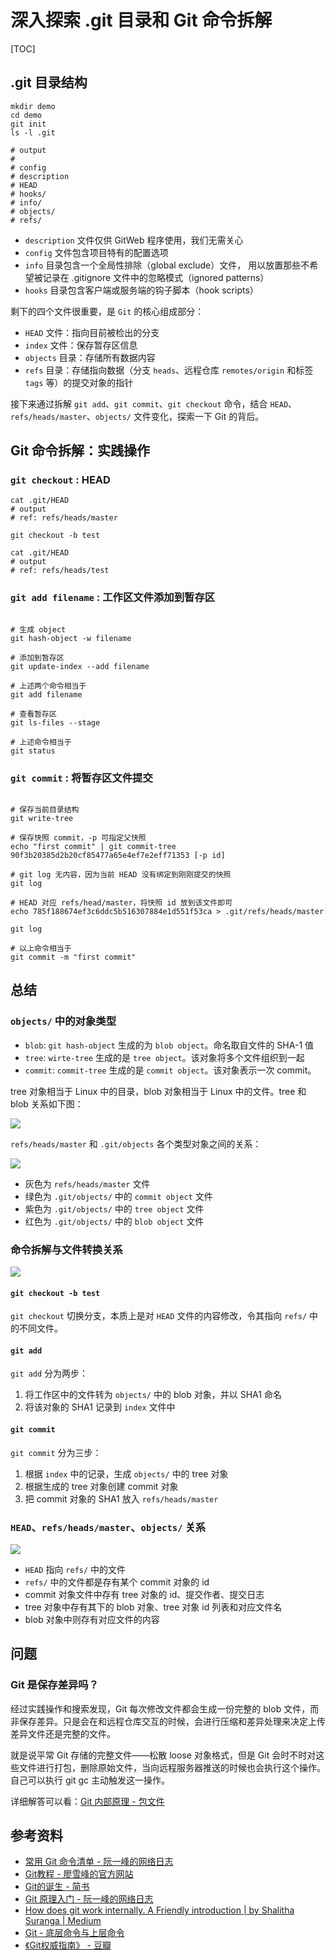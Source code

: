 # 深入探索 .git 目录和 Git 命令拆解

[TOC]

## .git 目录结构

```shell
mkdir demo
cd demo
git init
ls -l .git

# output
# 
# config
# description
# HEAD
# hooks/
# info/
# objects/
# refs/
```

- `description` 文件仅供 GitWeb 程序使用，我们无需关心
- `config` 文件包含项目特有的配置选项
- `info` 目录包含一个全局性排除（global exclude）文件， 用以放置那些不希望被记录在 .gitignore 文件中的忽略模式（ignored patterns）
- `hooks` 目录包含客户端或服务端的钩子脚本（hook scripts）

剩下的四个文件很重要，是 `Git` 的核心组成部分：
- `HEAD` 文件：指向目前被检出的分支
- `index` 文件：保存暂存区信息
- `objects` 目录：存储所有数据内容
- `refs` 目录：存储指向数据（分支 `heads`、远程仓库 `remotes/origin` 和标签 `tags` 等）的提交对象的指针

接下来通过拆解 `git add`、`git commit`、`git checkout` 命令，结合 `HEAD`、`refs/heads/master`、`objects/` 文件变化，探索一下 Git 的背后。

## Git 命令拆解：实践操作

### `git checkout` : HEAD

```shell
cat .git/HEAD
# output
# ref: refs/heads/master

git checkout -b test

cat .git/HEAD
# output
# ref: refs/heads/test
```

### `git add filename` : 工作区文件添加到暂存区

```shell

# 生成 object
git hash-object -w filename

# 添加到暂存区
git update-index --add filename

# 上述两个命令相当于
git add filename
```

```shell
# 查看暂存区
git ls-files --stage

# 上述命令相当于
git status
```

### `git commit` : 将暂存区文件提交

```shell

# 保存当前目录结构
git write-tree

# 保存快照 commit，-p 可指定父快照
echo "first commit" | git commit-tree 90f3b20385d2b20cf85477a65e4ef7e2eff71353 [-p id]

# git log 无内容，因为当前 HEAD 没有绑定到刚刚提交的快照
git log

# HEAD 对应 refs/head/master，将快照 id 放到该文件即可
echo 785f188674ef3c6ddc5b516307884e1d551f53ca > .git/refs/heads/master

git log

# 以上命令相当于
git commit -m "first commit"
```

## 总结

### `objects/` 中的对象类型

- `blob`: `git hash-object` 生成的为 `blob object`。命名取自文件的 SHA-1 值
- `tree`: `wirte-tree` 生成的是 `tree object`。该对象将多个文件组织到一起
- `commit`: `commit-tree` 生成的是 `commit object`。该对象表示一次 commit。

tree 对象相当于 Linux 中的目录，blob 对象相当于 Linux 中的文件。tree 和 blob 关系如下图：

![](https://blog-pic-1251295613.cos.ap-guangzhou.myqcloud.com/1608626786.26SmartPic.png)


`refs/heads/master` 和 `.git/objects` 各个类型对象之间的关系：

![](https://blog-pic-1251295613.cos.ap-guangzhou.myqcloud.com/1608622360.52SmartPic.png)

- 灰色为 `refs/heads/master` 文件
- 绿色为 `.git/objects/` 中的 `commit object` 文件
- 紫色为 `.git/objects/` 中的 `tree object` 文件
- 红色为 `.git/objects/` 中的 `blob object` 文件

### 命令拆解与文件转换关系

![](https://blog-pic-1251295613.cos.ap-guangzhou.myqcloud.com/1608628789.46SmartPic.png)

#### `git checkout -b test`

`git checkout` 切换分支，本质上是对 `HEAD` 文件的内容修改，令其指向 `refs/` 中的不同文件。

#### `git add`

`git add` 分为两步：
1. 将工作区中的文件转为 `objects/` 中的 blob 对象，并以 SHA1 命名
2. 将该对象的 SHA1 记录到 `index` 文件中

#### `git commit`

`git commit` 分为三步：
1. 根据 `index` 中的记录，生成 `objects/` 中的 tree 对象
2. 根据生成的 tree 对象创建 commit 对象
3. 把 commit 对象的 SHA1 放入 `refs/heads/master`

### `HEAD`、`refs/heads/master`、`objects/` 关系

![](https://blog-pic-1251295613.cos.ap-guangzhou.myqcloud.com/1608628811.32SmartPic.png)

- `HEAD` 指向 `refs/` 中的文件
- `refs/` 中的文件都是存有某个 commit 对象的 id
- commit 对象文件中存有 tree 对象的 id、提交作者、提交日志
- tree 对象中存有其下的 blob 对象、tree 对象 id 列表和对应文件名
- blob 对象中则存有对应文件的内容

## 问题

### Git 是保存差异吗？

经过实践操作和搜索发现，Git 每次修改文件都会生成一份完整的 blob 文件，而非保存差异。只是会在和远程仓库交互的时候，会进行压缩和差异处理来决定上传差异文件还是完整的文件。

就是说平常 Git 存储的完整文件——松散 loose 对象格式，但是 Git 会时不时对这些文件进行打包，删除原始文件，当向远程服务器推送的时候也会执行这个操作。自己可以执行 git gc 主动触发这一操作。

详细解答可以看：[Git 内部原理 - 包文件](https://git-scm.com/book/zh/v2/Git-%E5%86%85%E9%83%A8%E5%8E%9F%E7%90%86-%E5%8C%85%E6%96%87%E4%BB%B6)

## 参考资料
- [常用 Git 命令清单 - 阮一峰的网络日志](https://www.ruanyifeng.com/blog/2015/12/git-cheat-sheet.html)
- [Git教程 - 廖雪峰的官方网站](https://www.liaoxuefeng.com/wiki/896043488029600)
- [Git的诞生 - 简书](https://www.jianshu.com/p/0fbeca3dcecf)
- [Git 原理入门 - 阮一峰的网络日志](http://www.ruanyifeng.com/blog/2018/10/git-internals.html)
- [How does git work internally. A Friendly introduction | by Shalitha Suranga | Medium](https://shalithasuranga.medium.com/how-does-git-work-internally-7c36dcb1f2cf)
- [Git - 底层命令与上层命令](https://git-scm.com/book/zh/v2/Git-%E5%86%85%E9%83%A8%E5%8E%9F%E7%90%86-%E5%BA%95%E5%B1%82%E5%91%BD%E4%BB%A4%E4%B8%8E%E4%B8%8A%E5%B1%82%E5%91%BD%E4%BB%A4)
-  [《Git权威指南》 - 豆瓣](https://book.douban.com/subject/6526452/)
